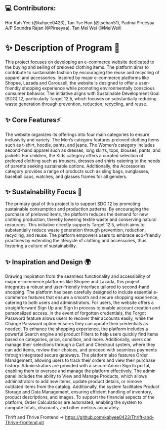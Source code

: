 ## 💻 Contributors: 
Hor Kah Yee (@kahyee0423), Tan Tse Han (@tsehan51), Padma Pireeyaa A/P Soundra Rajan (@Pireeyaa), Tan Mei Wei (@MeiWeii)
              
# ✨ Description of Program 📝
This project focuses on developing an e-commerce website dedicated to the buying and selling of preloved clothing items. The platform aims to contribute to sustainable fashion by encouraging the reuse and recycling of apparel and accessories. Inspired by major e-commerce platforms like Shopee, Lazada and Carousell, the website is designed to offer a user-friendly shopping experience while promoting environmentally conscious consumer behavior. The initiative aligns with Sustainable Development Goal (SDG) 12, particularly Target 12.5, which focuses on substantially reducing waste generation through prevention, reduction, recycling, and reuse.

## ✨ Core Features⚡
The website organizes its offerings into four main categories to ensure inclusivity and variety. The Men’s category features preloved clothing items such as t-shirt, hoodie, pants, and jeans. The Women’s category includes second-hand apparel such as dresses, long skirts, tops, blouses, pants, and jackets. For children, the Kids category offers a curated selection of preloved clothing such as trousers, dresses and shirts catering to the needs of parents seeking sustainable options. Additionally, the Accessories category provides a range of products such as sling bags, sunglasses, baseball caps, watches, and glasses frames for all genders.

## ✨ Sustainability Focus 🚀
The primary goal of this project is to support SDG 12 by promoting sustainable consumption and production patterns. By encouraging the purchase of preloved items, the platform reduces the demand for new clothing production, thereby lowering textile waste and conserving natural resources. This initiative directly supports Target 12.5, which aims to substantially reduce waste generation through prevention, reduction, recycling, and reuse. The platform empowers users to embrace eco-friendly practices by extending the lifecycle of clothing and accessories, thus fostering a culture of sustainability.

## ✨ Inspiration and Design 🌍
Drawing inspiration from the seamless functionality and accessibility of major e-commerce platforms like Shopee and Lazada, this project integrates a robust and user-friendly interface tailored to second-hand shopping. The platform has been carefully designed to include essential e-commerce features that ensure a smooth and secure shopping experience, catering to both users and administrators.
For users, the website offers a straightforward Sign Up and Sign In process to enable account creation and personalized access. In the event of forgotten credentials, the Forgot Password feature allows users to recover their accounts easily, while the Change Password option ensures they can update their credentials as needed. To enhance the shopping experience, the platform includes a powerful Search engine and product Filters to help users quickly find items based on categories, price, condition, and more. Additionally, users can manage their selections through a Cart and Checkout system, where they can add items, review their choices, and proceed with seamless payments through integrated secure gateways. The platform also features Order Management, allowing users to track their orders and view their purchase history.
Administrators are provided with a secure Admin Sign In portal, enabling them to oversee and manage the platform effectively. The admin panel includes the ability to View and Manage Products, which allows administrators to add new items, update product details, or remove outdated items from the catalog. Additionally, the system facilitates Product Storage and Data Management, ensuring efficient handling of inventory, product descriptions, and images. To support the financial aspects of the platform, Order Calculations are automated, enabling the system to compute totals, discounts, and other metrics accurately.

Thrift and Thrive Frontend -> https://github.com/kahyee0423/Thrift-and-Thrive-frontend.git
